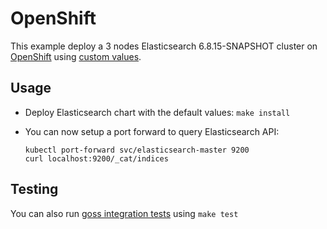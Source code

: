 # OpenShift

This example deploy a 3 nodes Elasticsearch 6.8.15-SNAPSHOT cluster on [OpenShift][]
using [custom values][].

## Usage

* Deploy Elasticsearch chart with the default values: `make install`

* You can now setup a port forward to query Elasticsearch API:

  ```
  kubectl port-forward svc/elasticsearch-master 9200
  curl localhost:9200/_cat/indices
  ```

## Testing

You can also run [goss integration tests][] using `make test`


[custom values]: https://github.com/elastic/helm-charts/tree/6.8/elasticsearch/examples/openshift/values.yaml
[goss integration tests]: https://github.com/elastic/helm-charts/tree/6.8/elasticsearch/examples/openshift/test/goss.yaml
[openshift]: https://www.openshift.com/
